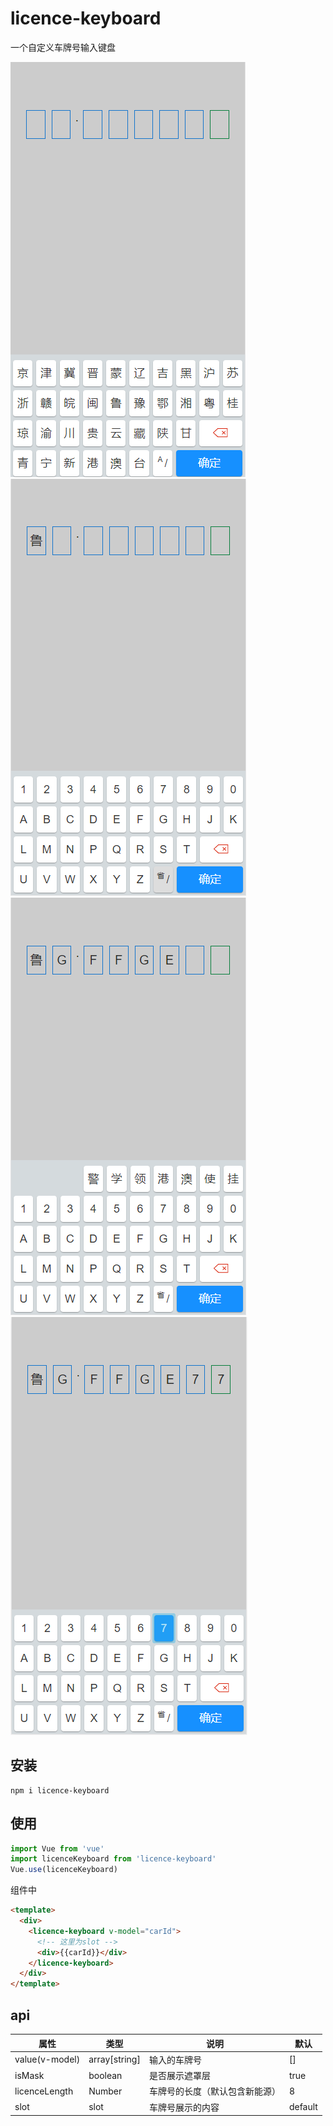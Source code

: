 # licence-keyboard

一个自定义车牌号输入键盘

![](./github/1.png)
![](./github/2.png)
![](./github/3.png)
![](./github/5.png)

## 安装

```
npm i licence-keyboard
```

## 使用

```js
import Vue from 'vue'
import licenceKeyboard from 'licence-keyboard'
Vue.use(licenceKeyboard)

```
组件中
``` html
<template>
  <div>
    <licence-keyboard v-model="carId">
      <!-- 这里为slot -->
      <div>{{carId}}</div>
    </licence-keyboard>
  </div>
</template>

```

## api

| 属性           | 类型          | 说明                           | 默认    |
| -------------- | ------------- | ------------------------------ | ------- |
| value(v-model) | array[string] | 输入的车牌号                   | []      |
| isMask         | boolean       | 是否展示遮罩层                 | true    |
| licenceLength  | Number        | 车牌号的长度（默认包含新能源） | 8       |
| slot           | slot          | 车牌号展示的内容               | default |

